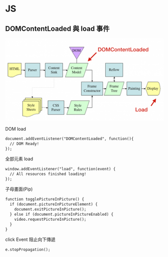 # JS

## DOMContentLoaded 與 load 事件
<img src="./img/HTML%20load.png">

DOM load
```
document.addEventListener("DOMContentLoaded", function(){
  // DOM Ready!
});
```
全部元素 load
```
window.addEventListener("load", function(event) {
  // All resources finished loading!
});
```
子母畫面(Pip)
```
function togglePictureInPicture() {
  if (document.pictureInPictureElement) {
    document.exitPictureInPicture();
  } else if (document.pictureInPictureEnabled) {
    video.requestPictureInPicture();
  }
}
```
click Event 阻止向下傳遞
```
e.stopPropagation();
```